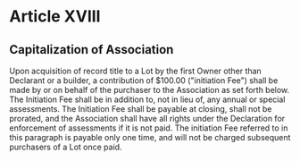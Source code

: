 # Article XVIII

## Capitalization of Association
Upon acquisition of record title to a Lot by the first Owner other than Declarant or a builder, a contribution of $100.00 ("initiation Fee") shall be made by or on behalf of the purchaser to the Association as set forth below. The Initiation Fee shall be in addition to, not in lieu of, any annual or special assessments. The Initiation Fee shall be payable at closing, shall not be prorated, and the Association shall have all rights under the Declaration for enforcement of assessments if it is not paid. The initiation Fee referred to in this paragraph is payable only one time, and will not be charged subsequent purchasers of a Lot once paid.
